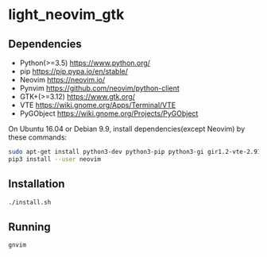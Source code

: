 # light_neovim_gtk

## Dependencies

* Python(>=3.5) https://www.python.org/
* pip https://pip.pypa.io/en/stable/
* Neovim https://neovim.io/
* Pynvim https://github.com/neovim/python-client
* GTK+(>=3.12) https://www.gtk.org/
* VTE https://wiki.gnome.org/Apps/Terminal/VTE
* PyGObject https://wiki.gnome.org/Projects/PyGObject

On Ubuntu 16.04 or Debian 9.9, install dependencies(except Neovim) by these commands:

```sh
sudo apt-get install python3-dev python3-pip python3-gi gir1.2-vte-2.91
pip3 install --user neovim
```

## Installation

```sh
./install.sh
```

## Running

```sh
gnvim
```
